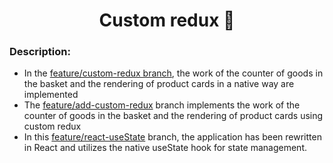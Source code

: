<h1 align='center'>Custom redux  🦆</h1>

### Description:
- In the [feature/custom-redux branch](https://github.com/Sergey-Shar/learn_redux/tree/feaure/custom-redux), the work of the counter of goods in the basket and the rendering of product cards in a native way are implemented
- The [feature/add-custom-redux](https://github.com/Sergey-Shar/learn_redux/tree/feature/add-custom-redux) branch implements the work of the counter of goods in the basket and the rendering of product cards using custom redux
- In this [feature/react-useState](https://github.com/Sergey-Shar/learn_redux/tree/feature/react-useState) branch, the application has been rewritten in React and utilizes the native useState hook for state management.
